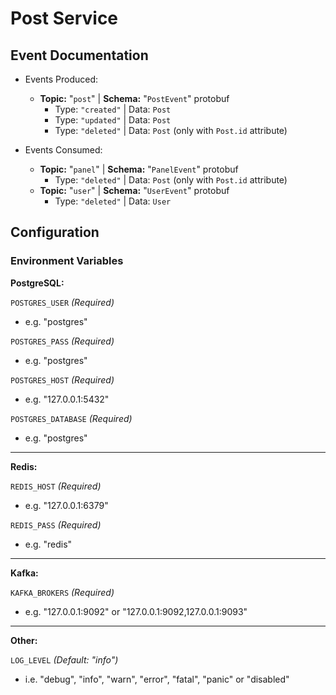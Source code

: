 # Post Service

## Event Documentation

* Events Produced:
  * **Topic:** "``post``" | **Schema:** "``PostEvent``" protobuf
    * Type: ``"created"`` | Data: ``Post``
    * Type: ``"updated"`` | Data: ``Post``
    * Type: ``"deleted"`` | Data: ``Post`` (only with ``Post.id`` attribute)

* Events Consumed:
  * **Topic:** "``panel``" | **Schema:** "``PanelEvent``" protobuf
    * Type: ``"deleted"`` | Data: ``Post`` (only with ``Post.id`` attribute)
  * **Topic:** "``user``" | **Schema:** "``UserEvent``" protobuf
    * Type: ``"deleted"`` | Data: ``User``

## Configuration

### Environment Variables

**PostgreSQL:**

``POSTGRES_USER`` *(Required)*

- e.g. "postgres"

``POSTGRES_PASS`` *(Required)*

- e.g. "postgres"

``POSTGRES_HOST`` *(Required)*

- e.g. "127.0.0.1:5432"

``POSTGRES_DATABASE`` *(Required)*

- e.g. "postgres"

---

**Redis:**

``REDIS_HOST`` *(Required)*

- e.g. "127.0.0.1:6379"

``REDIS_PASS`` *(Required)*

- e.g. "redis"

---

**Kafka:**

``KAFKA_BROKERS`` *(Required)*

- e.g. "127.0.0.1:9092" or "127.0.0.1:9092,127.0.0.1:9093"

---

**Other:**

``LOG_LEVEL`` *(Default: "info")*

- i.e. "debug", "info", "warn", "error", "fatal", "panic" or "disabled"